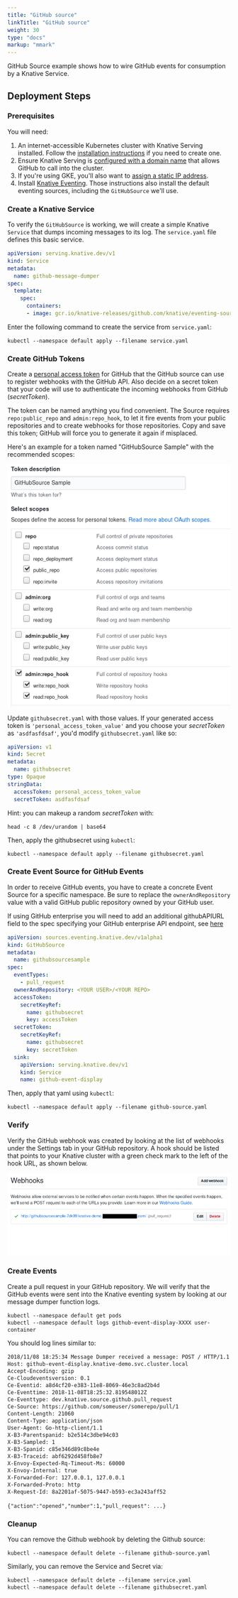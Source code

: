 ```yaml
---
title: "GitHub source"
linkTitle: "GitHub source"
weight: 30
type: "docs"
markup: "mmark"
---
```


GitHub Source example shows how to wire GitHub events for consumption
by a Knative Service.

## Deployment Steps

### Prerequisites

You will need:

1. An internet-accessible Kubernetes cluster with Knative Serving
   installed. Follow the [installation instructions](../../../install/README.md)
   if you need to create one.
1. Ensure Knative Serving is [configured with a domain
   name](../../../serving/using-a-custom-domain.md)
   that allows GitHub to call into the cluster.
1. If you're using GKE, you'll also want to [assign a static IP address](../../../serving/gke-assigning-static-ip-address.md).
1. Install [Knative
   Eventing](../../../eventing). Those
   instructions also install the default eventing sources, including
   the `GitHubSource` we'll use.

### Create a Knative Service

To verify the `GitHubSource` is working, we will create a simple Knative
`Service` that dumps incoming messages to its log. The `service.yaml` file
defines this basic service.

```yaml
apiVersion: serving.knative.dev/v1
kind: Service
metadata:
  name: github-message-dumper
spec:
  template:
    spec:
      containers:
      - image: gcr.io/knative-releases/github.com/knative/eventing-sources/cmd/event_display
```

Enter the following command to create the service from `service.yaml`:

```shell
kubectl --namespace default apply --filename service.yaml
```

### Create GitHub Tokens

Create a [personal access token](https://github.com/settings/tokens)
for GitHub that the GitHub source can use to register webhooks with
the GitHub API. Also decide on a secret token that your code will use
to authenticate the incoming webhooks from GitHub (_secretToken_).

The token can be named anything you find convenient. The Source
requires `repo:public_repo` and `admin:repo_hook`, to let it fire
events from your public repositories and to create webhooks for those
repositories. Copy and save this token; GitHub will force you to
generate it again if misplaced.

Here's an example for a token named "GitHubSource Sample" with the
recommended scopes:

![GitHub UI](personal_access_token.png "GitHub personal access token screenshot")

Update `githubsecret.yaml` with those values. If your generated access
token is `'personal_access_token_value'` and you choose your _secretToken_
as `'asdfasfdsaf'`, you'd modify `githubsecret.yaml` like so:

```yaml
apiVersion: v1
kind: Secret
metadata:
  name: githubsecret
type: Opaque
stringData:
  accessToken: personal_access_token_value
  secretToken: asdfasfdsaf
```

Hint: you can makeup a random _secretToken_ with:

```shell
head -c 8 /dev/urandom | base64
```

Then, apply the githubsecret using `kubectl`:

```shell
kubectl --namespace default apply --filename githubsecret.yaml
```

### Create Event Source for GitHub Events

In order to receive GitHub events, you have to create a concrete Event
Source for a specific namespace. Be sure to replace the
`ownerAndRepository` value with a valid GitHub public repository owned
by your GitHub user.

If using GitHub enterprise you will need to add an additional githubAPIURL
field to the spec specifying your GitHub enterprise API endpoint, see
[here](../../README.md#githubsource)

```yaml
apiVersion: sources.eventing.knative.dev/v1alpha1
kind: GitHubSource
metadata:
  name: githubsourcesample
spec:
  eventTypes:
    - pull_request
  ownerAndRepository: <YOUR USER>/<YOUR REPO>
  accessToken:
    secretKeyRef:
      name: githubsecret
      key: accessToken
  secretToken:
    secretKeyRef:
      name: githubsecret
      key: secretToken
  sink:
    apiVersion: serving.knative.dev/v1
    kind: Service
    name: github-event-display
```

Then, apply that yaml using `kubectl`:

```shell
kubectl --namespace default apply --filename github-source.yaml
```

### Verify

Verify the GitHub webhook was created by looking at the list of
webhooks under the Settings tab in your GitHub repository. A hook
should be listed that points to your Knative cluster with a green
check mark to the left of the hook URL, as shown below.

![GitHub Webhook](webhook_created.png "GitHub webhook screenshot")

### Create Events

Create a pull request in your GitHub repository. We will verify
that the GitHub events were sent into the Knative eventing system
by looking at our message dumper function logs.

```shell
kubectl --namespace default get pods
kubectl --namespace default logs github-event-display-XXXX user-container
```

You should log lines similar to:

```
2018/11/08 18:25:34 Message Dumper received a message: POST / HTTP/1.1
Host: github-event-display.knative-demo.svc.cluster.local
Accept-Encoding: gzip
Ce-Cloudeventsversion: 0.1
Ce-Eventid: a8d4cf20-e383-11e8-8069-46e3c8ad2b4d
Ce-Eventtime: 2018-11-08T18:25:32.819548012Z
Ce-Eventtype: dev.knative.source.github.pull_request
Ce-Source: https://github.com/someuser/somerepo/pull/1
Content-Length: 21060
Content-Type: application/json
User-Agent: Go-http-client/1.1
X-B3-Parentspanid: b2e514c3dbe94c03
X-B3-Sampled: 1
X-B3-Spanid: c85e346d89c8be4e
X-B3-Traceid: abf6292d458fb8e7
X-Envoy-Expected-Rq-Timeout-Ms: 60000
X-Envoy-Internal: true
X-Forwarded-For: 127.0.0.1, 127.0.0.1
X-Forwarded-Proto: http
X-Request-Id: 8a2201af-5075-9447-b593-ec3a243aff52

{"action":"opened","number":1,"pull_request": ...}
```

### Cleanup

You can remove the Github webhook by deleting the Github source:

```shell
kubectl --namespace default delete --filename github-source.yaml
```

Similarly, you can remove the Service and Secret via:

```shell
kubectl --namespace default delete --filename service.yaml
kubectl --namespace default delete --filename githubsecret.yaml

```
